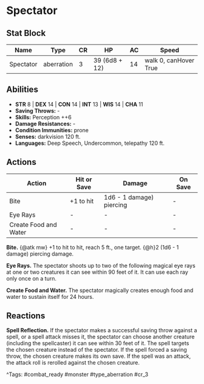 # Spectator

## Stat Block

| Name | Type | CR | HP | AC | Speed |
|------|------|----|----|----|-------|
| Spectator | aberration | 3 | 39 (6d8 + 12) | 14 | walk 0, canHover True |

## Abilities

- **STR** 8 | **DEX** 14 | **CON** 14 | **INT** 13 | **WIS** 14 | **CHA** 11
- **Saving Throws:** -  
- **Skills:** Perception ++6  
- **Damage Resistances:** -  
- **Condition Immunities:** prone  
- **Senses:** darkvision 120 ft.  
- **Languages:** Deep Speech, Undercommon, telepathy 120 ft.


## Actions

| Action | Hit or Save | Damage | On Save |
|--------|--------------|--------|----------|
| Bite | +1 to hit | 1d6 - 1 damage) piercing | - |
| Eye Rays | - | - | - |
| Create Food and Water | - | - | - |

**Bite.** {@atk mw} +1 to hit to hit, reach 5 ft., one target. {@h}2 (1d6 - 1 damage) piercing damage.

**Eye Rays.** The spectator shoots up to two of the following magical eye rays at one or two creatures it can see within 90 feet of it. It can use each ray only once on a turn.

**Create Food and Water.** The spectator magically creates enough food and water to sustain itself for 24 hours.

## Reactions

**Spell Reflection.** If the spectator makes a successful saving throw against a spell, or a spell attack misses it, the spectator can choose another creature (including the spellcaster) it can see within 30 feet of it. The spell targets the chosen creature instead of the spectator. If the spell forced a saving throw, the chosen creature makes its own save. If the spell was an attack, the attack roll is rerolled against the chosen creature.



^Tags: #combat_ready #monster #type_aberration #cr_3